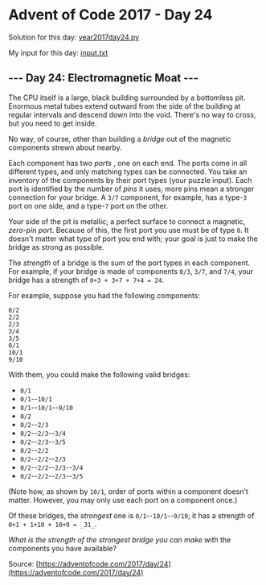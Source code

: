 # Advent of Code 2017 - Day 24

Solution for this day: [year2017day24.py](year2017/day24/year2017day24.py)

My input for this day: [input.txt](year2017/day24/input.txt)

## \--- Day 24: Electromagnetic Moat ---

The CPU itself is a large, black building surrounded by a bottomless pit.
Enormous metal tubes extend outward from the side of the building at regular
intervals and descend down into the void. There's no way to cross, but you
need to get inside.

No way, of course, other than building a _bridge_ out of the magnetic
components strewn about nearby.

Each component has two _ports_ , one on each end. The ports come in all
different types, and only matching types can be connected. You take an
inventory of the components by their port types (your puzzle input). Each port
is identified by the number of _pins_ it uses; more pins mean a stronger
connection for your bridge. A `3/7` component, for example, has a type-`3`
port on one side, and a type-`7` port on the other.

Your side of the pit is metallic; a perfect surface to connect a magnetic,
_zero-pin port_. Because of this, the first port you use must be of type `0`.
It doesn't matter what type of port you end with; your goal is just to make
the bridge as strong as possible.

The _strength_ of a bridge is the sum of the port types in each component. For
example, if your bridge is made of components `0/3`, `3/7`, and `7/4`, your
bridge has a strength of `0+3 + 3+7 + 7+4 = 24`.

For example, suppose you had the following components:

    
    
    0/2
    2/2
    2/3
    3/4
    3/5
    0/1
    10/1
    9/10
    

With them, you could make the following valid bridges:

  * `0/1`
  * `0/1`\--`10/1`
  * `0/1`\--`10/1`\--`9/10`
  * `0/2`
  * `0/2`\--`2/3`
  * `0/2`\--`2/3`\--`3/4`
  * `0/2`\--`2/3`\--`3/5`
  * `0/2`\--`2/2`
  * `0/2`\--`2/2`\--`2/3`
  * `0/2`\--`2/2`\--`2/3`\--`3/4`
  * `0/2`\--`2/2`\--`2/3`\--`3/5`

(Note how, as shown by `10/1`, order of ports within a component doesn't
matter. However, you may only use each port on a component once.)

Of these bridges, the _strongest_ one is `0/1`\--`10/1`\--`9/10`; it has a
strength of `0+1 + 1+10 + 10+9 = _31_`.

_What is the strength of the strongest bridge you can make_ with the
components you have available?



Source: [https://adventofcode.com/2017/day/24](https://adventofcode.com/2017/day/24)
